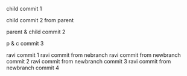 child commit 1

child commit 2 from parent

parent & child commit 2

p & c commit 3

ravi commit 1
ravi commit from nebranch
ravi commit from newbranch commit 2
ravi commit from newbranch commit 3
ravi commit from newbranch commit 4

